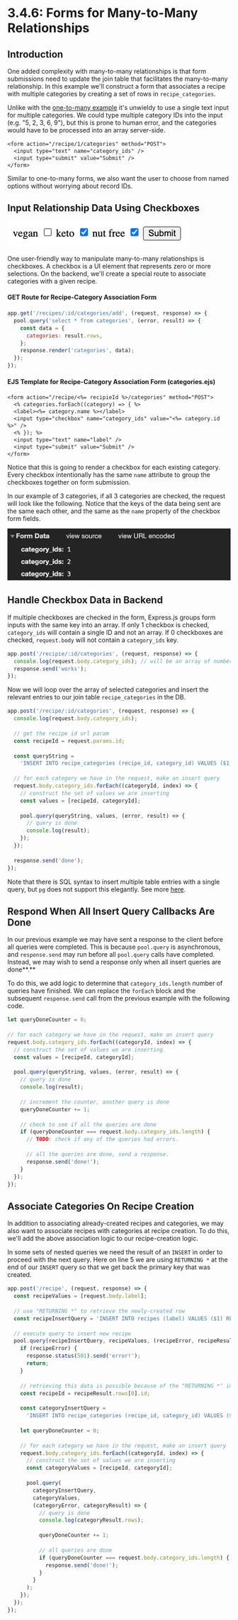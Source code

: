 # 3.4.6: Forms for Many-to-Many Relationships

## Introduction

One added complexity with many-to-many relationships is that form submissions need to update the join table that facilitates the many-to-many relationship. In this example we'll construct a form that associates a recipe with multiple categories by creating a set of rows in `recipe_categories`.

Unlike with the [one-to-many example](3.4.5-forms-for-one-to-many-relationships.md#input-id-implementation) it's unwieldy to use a single text input for multiple categories. We could type multiple category IDs into the input (e.g. "5, 2, 3, 6, 9"), but this is prone to human error, and the categories would have to be processed into an array server-side.

```markup
<form action="/recipe/1/categories" method="POST">
  <input type="text" name="category_ids" />
  <input type="submit" value="Submit" />
</form>
```

Similar to one-to-many forms, we also want the user to choose from named options without worrying about record IDs.

## Input Relationship Data Using Checkboxes

![](<../../.gitbook/assets/Screen Shot 2020-11-24 at 4.29.59 PM.png>)

One user-friendly way to manipulate many-to-many relationships is checkboxes. A checkbox is a UI element that represents zero or more selections. On the backend, we'll create a special route to associate categories with a given recipe.

#### GET Route for Recipe-Category Association Form

```javascript
app.get('/recipes/:id/categories/add', (request, response) => {
  pool.query('select * from categories', (error, result) => {
    const data = {
      categories: result.rows,
    };
    response.render('categories', data);
  });
});
```

#### EJS Template for Recipe-Category Association Form (categories.ejs)

```markup
<form action="/recipe/<%= recipieId %>/categories" method="POST">
  <% categories.forEach((category) => { %>
  <label><%= category.name %></label>
  <input type="checkbox" name="category_ids" value="<%= category.id %>" />
  <% }); %>
  <input type="text" name="label" />
  <input type="submit" value="Submit" />
</form>
```

Notice that this is going to render a checkbox for each existing category. Every checkbox intentionally has the same `name` attribute to group the checkboxes together on form submission.

In our example of 3 categories, if all 3 categories are checked, the request will look like the following. Notice that the keys of the data being sent are the same each other, and the same as the `name` property of the checkbox form fields.

![](<../../.gitbook/assets/Screen Shot 2020-11-24 at 3.46.44 PM.png>)

## Handle Checkbox Data in Backend

If multiple checkboxes are checked in the form, Express.js groups form inputs with the same key into an array. If only 1 checkbox is checked, `category_ids` will contain a single ID and not an array. If 0 checkboxes are checked, `request.body` will not contain a `category_ids` key.

```javascript
app.post('/recipie/:id/categories', (request, response) => {
  console.log(request.body.category_ids); // will be an array of numbers
  response.send('works');
});
```

Now we will loop over the array of selected categories and insert the relevant entries to our join table `recipe_categories` in the DB.

```javascript
app.post('/recipe/:id/categories', (request, response) => {
  console.log(request.body.category_ids);

  // get the recipe id url param
  const recipeId = request.params.id;

  const queryString =
    'INSERT INTO recipe_categories (recipe_id, category_id) VALUES ($1, $2)';

  // for each category we have in the request, make an insert query
  request.body.category_ids.forEach((categoryId, index) => {
    // construct the set of values we are inserting
    const values = [recipeId, categoryId];

    pool.query(queryString, values, (error, result) => {
      // query is done
      console.log(result);
    });
  });

  response.send('done');
});
```

Note that there is SQL syntax to insert multiple table entries with a single query, but `pg` does not support this elegantly. See more [here](https://github.com/brianc/node-postgres/issues/957).

## Respond When All Insert Query Callbacks Are Done

In our previous example we may have sent a response to the client before all queries were completed. This is because `pool.query` is asynchronous, and `response.send` may run before all `pool.query` calls have completed. Instead, we may wish to send a response only when all insert queries are done\*\*.\*\*

To do this, we add logic to determine that `category_ids.length` number of queries have finished. We can replace the `forEach` block and the subsequent `response.send` call from the previous example with the following code.

```javascript
let queryDoneCounter = 0;

// for each category we have in the request, make an insert query
request.body.category_ids.forEach((categoryId, index) => {
  // construct the set of values we are inserting
  const values = [recipeId, categoryId];

  pool.query(queryString, values, (error, result) => {
    // query is done
    console.log(result);

    // increment the counter, another query is done
    queryDoneCounter += 1;

    // check to see if all the queries are done
    if (queryDoneCounter === request.body.category_ids.length) {
      // TODO: check if any of the queries had errors.

      // all the queries are done, send a response.
      response.send('done!');
    }
  });
});
```

## Associate Categories On Recipe Creation

In addition to associating already-created recipes and categories, we may also want to associate recipes with categories at recipe creation. To do this, we'll add the above association logic to our recipe-creation logic.

In some sets of nested queries we need the result of an `INSERT` in order to proceed with the next query. Here on line 5 we are using `RETURNING *` at the end of our `INSERT` query so that we get back the primary key that was created.

```javascript
app.post('/recipe', (request, response) => {
  const recipeValues = [request.body.label];

  // use "RETURNING *" to retrieve the newly-created row
  const recipeInsertQuery = 'INSERT INTO recipes (label) VALUES ($1) RETURNING *';

  // execute query to insert new recipe
  pool.query(recipeInsertQuery, recipeValues, (recipeError, recipeResult) => {
    if (recipeError) {
      response.status(501).send('error!');
      return;
    }

    // retrieving this data is possible because of the "RETURNING *" in our query
    const recipeId = recipeResult.rows[0].id;

    const categoryInsertQuery =
      'INSERT INTO recipe_categories (recipe_id, category_id) VALUES ($1, $2)';

    let queryDoneCounter = 0;

    // for each category we have in the request, make an insert query
    request.body.category_ids.forEach((categoryId, index) => {
      // construct the set of values we are inserting
      const categoryValues = [recipeId, categoryId];

      pool.query(
        categoryInsertQuery,
        categoryValues,
        (categoryError, categoryResult) => {
          // query is done
          console.log(categoryResult.rows);

          queryDoneCounter += 1;
          
          // all queries are done
          if (queryDoneCounter === request.body.category_ids.length) {
            response.send('done!');
          }
        }
      );
    });
  });
});
```
